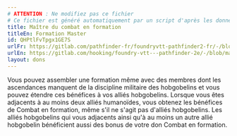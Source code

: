 ```yaml
---
# ATTENTION : Ne modifiez pas ce fichier
# Ce fichier est généré automatiquement par un script d'après les données du module Foundry VTT officiel et de sa traduction
title: Maître du combat en formation
titleEn: Formation Master
id: QHPtlFvTpgx1GE7S
urlFr: https://gitlab.com/pathfinder-fr/foundryvtt-pathfinder2-fr/-/blob/master/data/feats/QHPtlFvTpgx1GE7S.htm
urlEn: https://gitlab.com/hooking/foundry-vtt---pathfinder-2e/-/blob/master/packs/data/feats.db/formation-master.json
layout: dons
---
```

Vous pouvez assembler une formation même avec des membres dont les ascendances manquent de la discipline militaire des hobgobelins et vous pouvez étendre ces bénéfices à vos alliés hobgobelins. Lorsque vous êtes adjacents à au moins deux alliés humanoïdes, vous obtenez les bénéfices de Combat en formation, même s'il ne s'agit pas d'alliés hobgobelins. Les alliés hobgobelins qui vous adjacents ainsi qu'à au moins un autre allié hobgobelin bénéficient aussi des bonus de votre don Combat en formation.
